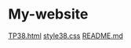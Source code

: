 # My-website
[TP38.html](https://github.com/user-attachments/files/22924887/TP38.html)
[style38.css](https://github.com/user-attachments/files/22924886/style38.css)
[README.md](https://github.com/user-attachments/files/22924885/README.md)

